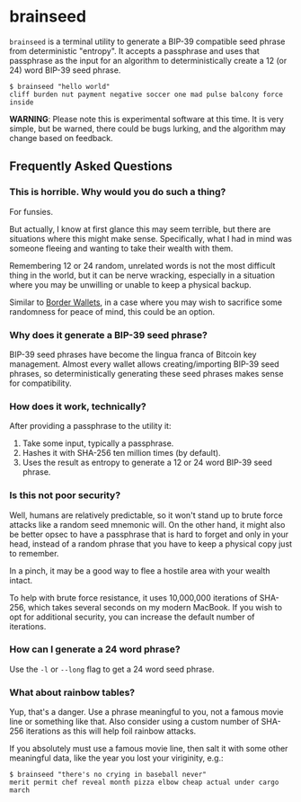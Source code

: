# brainseed

`brainseed` is a terminal utility to generate a BIP-39 compatible seed phrase from deterministic "entropy". It accepts a passphrase and uses that passphrase as the input for an algorithm to deterministically create a 12 (or 24) word BIP-39 seed phrase.


```shell
$ brainseed "hello world"
cliff burden nut payment negative soccer one mad pulse balcony force inside
```

**WARNING**: Please note this is experimental software at this time. It is very simple, but be warned, there could be bugs lurking, and the algorithm may change based on feedback.

## Frequently Asked Questions

### This is horrible. Why would you do such a thing?

For funsies.

But actually, I know at first glance this may seem terrible, but there are situations where this might make sense. Specifically, what I had in mind was someone fleeing and wanting to take their wealth with them.

Remembering 12 or 24 random, unrelated words is not the most difficult thing in the world, but it can be nerve wracking, especially in a situation where you may be unwilling or unable to keep a physical backup.

Similar to [Border Wallets](https://www.borderwallets.com), in a case where you may wish to sacrifice some randomness for peace of mind, this could be an option.

### Why does it generate a BIP-39 seed phrase?

BIP-39 seed phrases have become the lingua franca of Bitcoin key management. Almost every wallet allows creating/importing BIP-39 seed phrases, so deterministically generating these seed phrases makes sense for compatibility.

### How does it work, technically?

After providing a passphrase to the utility it:

1. Take some input, typically a passphrase.
2. Hashes it with SHA-256 ten million times (by default).
3. Uses the result as entropy to generate a 12 or 24 word BIP-39 seed phrase.

### Is this not poor security?

Well, humans are relatively predictable, so it won't stand up to brute force attacks like a random seed mnemonic will. On the other hand, it might also be better opsec to have a passphrase that is hard to forget and only in your head, instead of a random phrase that you have to keep a physical copy just to remember.

In a pinch, it may be a good way to flee a hostile area with your wealth intact.

To help with brute force resistance, it uses 10,000,000 iterations of SHA-256, which takes several seconds on my modern MacBook. If you wish to opt for additional security, you can increase the default number of iterations.

### How can I generate a 24 word phrase?

Use the `-l` or `--long` flag to get a 24 word seed phrase.

### What about rainbow tables?

Yup, that's a danger. Use a phrase meaningful to you, not a famous movie line or something like that. Also consider using a custom number of SHA-256 iterations as this will help foil rainbow attacks.

If you absolutely must use a famous movie line, then salt it with some other meaningful data, like the year you lost your viriginity, e.g.:

```shell
$ brainseed "there's no crying in baseball never"
merit permit chef reveal month pizza elbow cheap actual under cargo march
```